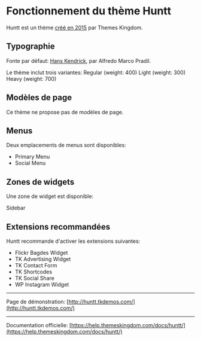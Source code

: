 # Fonctionnement du thème Huntt

Huntt est un thème [créé en 2015](https://blog.themeskingdom.com/hunting-for-inspiration-introducing-huntt/) par Themes Kingdom.

## Typographie

Fonte par défaut: [Hans Kendrick](https://www.behance.net/gallery/13659815/Hans-Kendrick-Typeface), par Alfredo Marco Pradil.

Le thème inclut trois variantes:
Regular (weight: 400)
Light (weight: 300)
Heavy (weight: 700)

## Modèles de page

Ce thème ne propose pas de modèles de page.

## Menus

Deux emplacements de menus sont disponibles:

* Primary Menu
* Social Menu

## Zones de widgets

Une zone de widget est disponible:

Sidebar

## Extensions recommandées

Huntt recommande d'activer les extensions suivantes:

* Flickr Bagdes Widget
* TK Advertising Widget
* TK Contact Form
* TK Shortcodes
* TK Social Share
* WP Instagram Widget


***

Page de démonstration: [http://huntt.tkdemos.com/](http://huntt.tkdemos.com/)

***

Documentation officielle: [https://help.themeskingdom.com/docs/huntt/](https://help.themeskingdom.com/docs/huntt/)